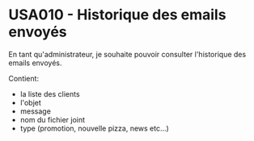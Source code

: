 # USA010 - Historique des emails envoyés

En tant qu'administrateur, je souhaite pouvoir consulter l'historique des emails envoyés.

Contient:

* la liste des clients
* l'objet
* message
* nom du fichier joint
* type (promotion, nouvelle pizza, news etc...)
